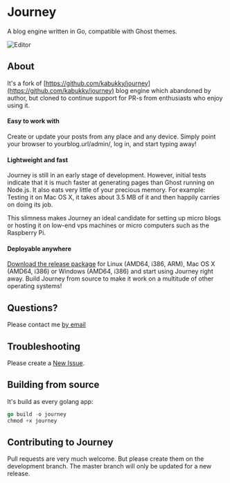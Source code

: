 # Journey
A blog engine written in Go, compatible with Ghost themes.

![Editor](https://raw.githubusercontent.com/kabukky/journey/gh-pages/images/journey.png)

## About
It's a fork of [https://github.com/kabukky/journey](https://github.com/kabukky/journey) blog engine which abandoned by author, but cloned to continue support for PR-s from enthusiasts who enjoy using it.

#### Easy to work with
Create or update your posts from any place and any device. Simply point your browser to yourblog.url/admin/, log in, and start typing away!

#### Lightweight and fast
Journey is still in an early stage of development. However, initial tests indicate that it is much faster at generating pages than Ghost running on Node.js. It also eats very little of your precious memory. For example: Testing it on Mac OS X, it takes about 3.5 MB of it and then happily carries on doing its job.

This slimness makes Journey an ideal candidate for setting up micro blogs or hosting it on low-end vps machines or micro computers such as the Raspberry Pi.

#### Deployable anywhere
[Download the release package](https://www.github.com/Codomari/journey/releases) for Linux (AMD64, i386, ARM), Mac OS X (AMD64, i386) or Windows (AMD64, i386) and start using Journey right away. Build Journey from source to make it work on a multitude of other operating systems!

## Questions?
Please contact me [by email](mailto:anar.k.jafarov@gmail.com)

## Troubleshooting

Please create a [New Issue](https://github.com/Codomari/journey/issues).

## Building from source
It's build as every golang app: 
```go
go build -o journey
chmod +x journey
```

## Contributing to Journey
Pull requests are very much welcome. But please create them on the development branch. The master branch will only be updated for a new release.
